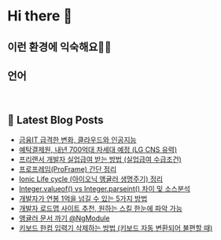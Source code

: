 # Hi there 👋

## 이런 환경에 익숙해요✍🏼

## 언어

<p>
  <img alt="" src= "https://img.shields.io/badge/JavaScript-F7DF1E?style=flat-square&logo=JavaScript&logoColor=white"/> 
  <img alt="" src= "https://img.shields.io/badge/TypeScript-black?logo=typescript&logoColor=blue"/>
</p>

## 📕 Latest Blog Posts

<ul><li><a href='https://devpad.tistory.com/186' target='_blank'>금융IT 급격한 변화, 클라우드와 인공지능</a></li><li><a href='https://devpad.tistory.com/185' target='_blank'>예탁결제원, 내년 700억대 차세대 예정 (LG CNS 유력)</a></li><li><a href='https://devpad.tistory.com/184' target='_blank'>프리랜서 개발자 실업급여 받는 방법 (실업급여 수급조건)</a></li><li><a href='https://devpad.tistory.com/181' target='_blank'>프로프레임(ProFrame) 간단 정리</a></li><li><a href='https://devpad.tistory.com/180' target='_blank'>Ionic Life cycle (아이오닉 앵귤러 생명주기) 정리</a></li><li><a href='https://devpad.tistory.com/179' target='_blank'>Integer.valueof() vs Integer.parseint() 차이 및 소스분석</a></li><li><a href='https://devpad.tistory.com/175' target='_blank'>개발자가 연봉 1억을 넘길 수 있는 5가지 방법</a></li><li><a href='https://devpad.tistory.com/172' target='_blank'>개발자 로드맵 사이트 추천, 원하는 스킬 한눈에 파악 가능</a></li><li><a href='https://devpad.tistory.com/171' target='_blank'>앵귤러 문서 까기 @NgModule</a></li><li><a href='https://devpad.tistory.com/170' target='_blank'>키보드 한컴 입력기 삭제하는 방법 (키보드 자동 변환되어 불편할 때)</a></li></ul>